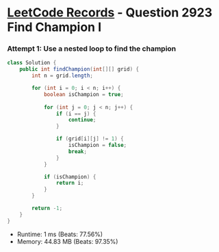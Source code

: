 # [LeetCode Records](../../README.md) - Question 2923 Find Champion I

### Attempt 1: Use a nested loop to find the champion
```java
class Solution {
    public int findChampion(int[][] grid) {
        int n = grid.length;

        for (int i = 0; i < n; i++) {
            boolean isChampion = true;
            
            for (int j = 0; j < n; j++) {
                if (i == j) {
                    continue;
                }

                if (grid[i][j] != 1) {
                    isChampion = false;
                    break;
                }
            }

            if (isChampion) {
                return i;
            }
        }

        return -1;
    }
}
```
- Runtime: 1 ms (Beats: 77.56%)
- Memory: 44.83 MB (Beats: 97.35%)

<br>
